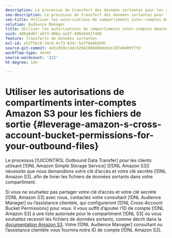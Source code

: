 ```yaml
---
description: Le processus de transfert des données sortantes pour les clients utilisant Amazon Simple Storage Service (Amazon S3) nécessite que nous demandions votre clé d’accès Amazon S3 et votre clé secrète, afin de livrer les fichiers de données sortants dans votre compartiment.
seo-description: Le processus de transfert des données sortantes pour les clients utilisant Amazon Simple Storage Service (Amazon S3) nécessite que nous demandions votre clé d’accès Amazon S3 et votre clé secrète, afin de livrer les fichiers de données sortants dans votre compartiment.
seo-title: Utiliser les autorisations de compartiments inter-comptes Amazon S3 pour les fichiers de sortie
solution: Audience Manager
title: Utiliser les autorisations de compartiments inter-comptes Amazon S3 pour les fichiers de sortie
uuid: 400a8d67-ebf3-48be-aa3f-498a5441f498
feature: Transferts de données sortantes
exl-id: e52f5bc0-7dc0-4c73-833c-5a778e8b5891
source-git-commit: 4d3c859cc4dc5294286680b0e63c287e0409f7fd
workflow-type: tm+mt
source-wordcount: '212'
ht-degree: 14%

---
```


# Utiliser les autorisations de compartiments inter-comptes Amazon S3 pour les fichiers de sortie {#leverage-amazon-s-cross-account-bucket-permissions-for-your-outbound-files}

Le processus [!UICONTROL Outbound Data Transfer] pour les clients utilisant [!DNL Amazon Simple Storage Service] ([!DNL Amazon S3]) nécessite que nous demandions votre clé d’accès et votre clé secrète [!DNL Amazon S3], afin de livrer les fichiers de données sortants dans votre compartiment.

Si vous ne souhaitez pas partager votre clé d’accès et votre clé secrète [!DNL Amazon S3] avec nous, contactez votre consultant [!DNL Audience Manager] ou l’assistance clientèle, qui configureront [!DNL Cross-Account Bucket Permissions] pour vous. Il vous suffit d’ajouter l’ID de compte [!DNL Amazon S3] à une liste autorisée pour le compartiment [!DNL S3] où vous souhaitez recevoir les fichiers de données sortants, comme décrit dans la [documentation Amazon S3](https://docs.aws.amazon.com/AmazonS3/latest/dev/example-walkthroughs-managing-access-example2.html). Votre [!DNL Audience Manager] consultant ou l’assistance clientèle vous fournira notre ID de compte [!DNL Amazon S3].
